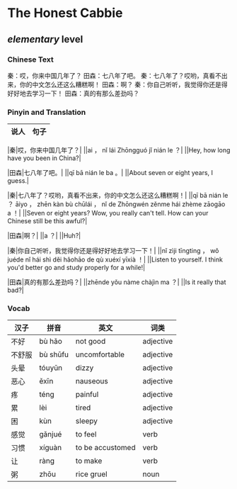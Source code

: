 # The Honest Cabbie
## *elementary* level

### Chinese Text
秦：哎，你来中国几年了？
田森：七八年了吧。
秦：七八年了？哎哟，真看不出来，你的中文怎么还这么糟糕啊！
田森：啊？
秦：你自己听听，我觉得你还是得好好地去学习一下！
田森：真的有那么差劲吗？

### Pinyin and Translation
|说人|句子|
|----|----|

|秦|哎，你来中国几年了？|
||ai ， nǐ lái Zhōngguó jǐ nián le ？|
||Hey, how long have you been in China?|

|田森|七八年了吧。|
||qī bā nián le ba 。|
||About seven or eight years, I guess.|

|秦|七八年了？哎哟，真看不出来，你的中文怎么还这么糟糕啊！|
||qī bā nián le ？ āiyo ， zhēn kàn bù chūlái ， nǐ de Zhōngwén zěnme hái zhème zāogāo a ！|
||Seven or eight years? Wow, you really can't tell. How can your Chinese still be this awful?|

|田森|啊？|
||a ？|
||Huh?|

|秦|你自己听听，我觉得你还是得好好地去学习一下！|
||nǐ zìji tīngting ， wǒ juéde nǐ hái shì děi hǎohāo de qù xuéxí yīxià ！|
||Listen to yourself. I think you'd better go and study properly for a while!|

|田森|真的有那么差劲吗？|
||zhēnde yǒu nàme chàjìn ma ？|
||Is it really that bad?|
### Vocab
|汉子|拼音|英文|词类|
|----|----|----|----|
|不好|bù hǎo|not good|adjective|
|不舒服|bù shūfu|uncomfortable|adjective|
|头晕|tóuyūn|dizzy|adjective|
|恶心|ěxīn|nauseous|adjective|
|疼|téng|painful|adjective|
|累|lèi|tired|adjective|
|困|kùn|sleepy|adjective|
|感觉|gǎnjué|to feel|verb|
|习惯|xíguàn|to be accustomed|verb|
|让|ràng|to make|verb|
|粥|zhōu|rice gruel|noun|